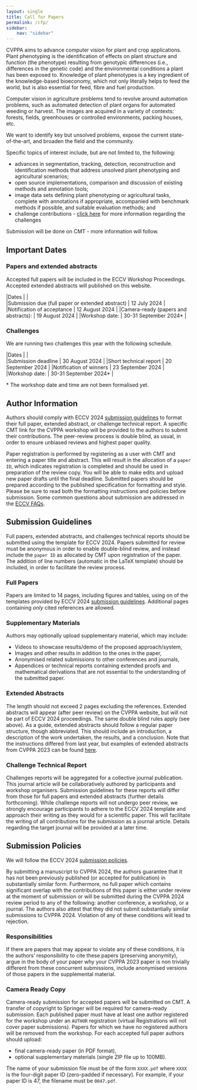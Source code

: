 ```yaml
---
layout: single
title: Call for Papers
permalink: /cfp/
sidebar:
    nav: "sidebar"
---
```



CVPPA aims to advance computer vision for plant and crop applications. Plant phenotyping is the identification of effects on plant structure and function (the phenotype) resulting from genotypic differences (i.e., differences in the genetic code) and the environmental conditions a plant has been exposed to. Knowledge of plant phenotypes is a key ingredient of the knowledge-based bioeconomy, which not only literally helps to feed the world, but is also essential for feed, fibre and fuel production.

Computer vision in agriculture problems tend to revolve around automation problems, such as automated detection of plant organs for automated weeding or harvest. The images are acquired in a variety of contexts: forests, fields, greenhouses or controlled environments, packing houses, etc.

We want to identify key but unsolved problems, expose the current state-of-the-art, and broaden the field and the community.

Specific topics of interest include, but are not limited to, the following:

* advances in segmentation, tracking, detection, reconstruction and identification methods that address unsolved plant phenotyping and agricultural scenarios;
* open source implementations, comparison and discussion of existing methods and annotation tools;
* image data sets defining plant phenotyping or agricultural tasks, complete with annotations if appropriate, accompanied with benchmark methods if possible, and suitable evaluation methods; and
* challenge contributions - [click here](/challenges/) for more information regarding the challenges

Submission will be done on CMT - more information will follow.

## Important Dates

### Papers and extended abstracts

Accepted full papers will be included in the ECCV Workshop Proceedings. Accepted extended abstracts will published on this website.

|Dates       |       |      
|Submission due (full paper or extended abstract) | 12 July 2024 |
|Notification of acceptance | 12 August 2024 | 
|Camera-ready (papers and abstracts): | 19 August 2024 | 
|Workshop date: | 30-31 September 2024* | 

### Challenges

We are running two challenges this year with the following schedule.

|Dates       |       |      
|Submission deadline | 30 August 2024 |
|Short technical report | 20 September 2024 |
|Notification of winners | 23 September 2024 | 
|Workshop date: | 30-31 September 2024* | 

\* The workshop date and time are not been formalised yet.

## Author Information

Authors should comply with ECCV 2024 [submission guidelines](https://eccv.ecva.net/Conferences/2024/SubmissionPolicies) to format their full paper, extended abstract, or challenge technical report. A specific CMT link for the CVPPA workshop will be provided to the authors to submit their contributions. The peer-review process is double blind, as usual, in order to ensure unbiased reviews and highest paper quality.

Paper registration is performed by registering as a user with CMT and entering a paper title and abstract. This will result in the allocation of a `paper ID`, which indicates registration is completed and should be used in preparation of the review copy. You will be able to make edits and upload new paper drafts until the final deadline. Submitted papers should be prepared according to the published specification for formatting and style. Please be sure to read both the formatting instructions and policies before submission. Some common questions about submission are addressed in the [ECCV FAQs](https://eccv.ecva.net/Conferences/2024/FAQs).

## Submission Guidelines

Full papers, extended abstracts, and challenges technical reports should be submitted using the template for ECCV 2024. Papers submitted for review must be anonymous in order to enable double-blind review, and instead include the `paper ID` as allocated by CMT upon registration of the paper. The addition of line numbers (automatic in the LaTeX template) should be included, in order to facilitate the review process.

### Full Papers
Papers are limited to 14 pages, including figures and tables, using on of the templates provided by ECCV 2024 [submission guidelines](https://eccv.ecva.net/Conferences/2024/SubmissionPolicies). Additional pages containing *only* cited references are allowed.

### Supplementary Materials

Authors may optionally upload supplementary material, which may include:

* Videos to showcase results/demo of the proposed approach/system,
* Images and other results in addition to the ones in the paper,
* Anonymised related submissions to other conferences and journals,
* Appendices or technical reports containing extended proofs and mathematical derivations that are not essential to the understanding of the submitted paper.

### Extended Abstracts

The length should not exceed 2 pages excluding the references. Extended abstracts will appear (after peer review) on the CVPPA website, but will not be part of ECCV 2024 proceedings. The same double blind rules apply (see above). As a guide, extended abstracts should follow a regular paper structure, though abbreviated. This should include an introduction, a description of the work undertaken, the results, and a conclusion. Note that the instructions differed from last year, but examples of extended abstracts from CVPPA 2023 can be found [here](https://cvppa2023.github.io/program/).

### Challenge Technical Report

Challenges reports will be aggregated for a collective journal publication. This journal article will be collaboratively authored by participants and workshop organisers. Submission guidelines for these reports will differ from those for full papers and extended abstracts (further details forthcoming). While challenge reports will not undergo peer review, we strongly encourage participants to adhere to the ECCV 2024 template and approach their writing as they would for a scientific paper. This will facilitate the writing of all contributions for the submission as a journal article. Details regarding the target journal will be provided at a later time.

## Submission Policies

We will follow the ECCV 2024 [submission policies](https://eccv.ecva.net/Conferences/2024/SubmissionPolicies).

By submitting a manuscript to CVPPA 2024, the authors guarantee that it has not been previously published (or accepted for publication) in substantially similar form. Furthermore, no full paper which contains significant overlap with the contributions of this paper is either under review at the moment of submission or will be submitted during the CVPPA 2024 review period to any of the following: another conference, a workshop, or a journal. The authors also attest that they did not submit substantially similar submissions to CVPPA 2024. Violation of any of these conditions will lead to rejection.

### Responsibilities

If there are papers that may appear to violate any of these conditions, it is the authors’ responsibility to cite these papers (preserving anonymity), argue in the body of your paper why your CVPPA 2023 paper is non trivially different from these concurrent submissions, include anonymised versions of those papers in the supplemental material.

### Camera Ready Copy

Camera-ready submission for accepted papers will be submitted on CMT. A transfer of copyright to Springer will be required for camera-ready submission. Each published paper must have at least one author registered for the workshop under an `AUTHOR` registration (virtual Registrations will not cover paper submissions). Papers for which we have no registered authors will be removed from the workshop. For each accepted full paper authors should upload:

* final camera-ready paper (in PDF format),
* optional supplementary materials (single ZIP file up to 100MB).

The name of your submission file must be of the form `XXXX.pdf` where `XXXX` is the four-digit paper ID (zero-padded if necessary). For example, if your paper ID is 47, the filename must be `0047.pdf`.